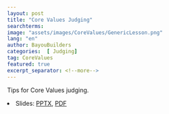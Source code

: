```yaml
---
layout: post
title: "Core Values Judging"
searchterms:
image: "assets/images/CoreValues/GenericLesson.png"
lang: "en"
author: BayouBuilders
categories:  [ Judging]
tag: CoreValues
featured: true
excerpt_separator: <!--more-->
---
```

Tips for Core Values judging.
 <!--more-->

 <li class="ng-binding">Slides:
 <a href="/translations/en-us/CoreValues/CVJudging.pptx">PPTX</a>,
 <a href="/translations/en-us/CoreValues/CVJudging.pdf">PDF</a>
 </li>
